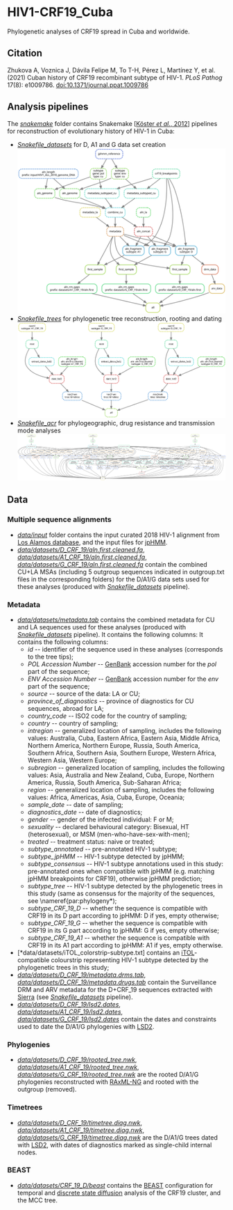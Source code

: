 # HIV1-CRF19_Cuba
Phylogenetic analyses of CRF19 spread in Cuba and worldwide.

## Citation
Zhukova A, Voznica J, Dávila Felipe M, To T-H, Pérez L, Martı́nez Y, et al. (2021) Cuban history of CRF19 recombinant subtype of HIV-1.
_PLoS Pathog_ 17(8): e1009786. [doi:10.1371/journal.ppat.1009786](https://doi.org/10.1371/journal.ppat.1009786)

## Analysis pipelines

The [*snakemake*](snakemake) folder contains Snakemake [[Köster *et al.*, 2012](https://doi.org/10.1093/bioinformatics/bts480)] pipelines
for reconstruction of evolutionary history of HIV-1 in Cuba:
* [*Snakefile_datasets*](snakemake/Snakefile_datasets) for D, A1 and G data set creation
![pipeline visualisation](snakemake/pipeline_datasets.svg)
* [*Snakefile_trees*](snakemake/Snakefile_trees) for phylogenetic tree reconstruction, rooting and dating
![pipeline visualisation](snakemake/pipeline_trees.svg)
* [*Snakefile_acr*](snakemake/Snakefile_acr) for phylogeographic, drug resistance and transmission mode analyses
![pipeline visualisation](snakemake/pipeline_acr.svg)

## Data
### Multiple sequence alignments
* [*data/input*](data/input) folder contains the input curated 2018 HIV-1 alignment from [Los Alamos database](https://www.hiv.lanl.gov/content/sequence/NEWALIGN/align.html),
and the input files for [jpHMM](http://jphmm.gobics.de/).
* [*data/datasets/D_CRF_19/aln.first.cleaned.fa*](data/datasets/D_CRF_19/aln.first.cleaned.fa), 
[*data/datasets/A1_CRF_19/aln.first.cleaned.fa*](data/datasets/A1_CRF_19/aln.first.cleaned.fa), 
[*data/datasets/G_CRF_19/aln.first.cleaned.fa*](data/datasets/G_CRF_19/aln.first.cleaned.fa) contain the combined CU+LA MSAs (including 5 outgroup sequences indicated in outgroup.txt files in the corresponding folders) for the D/A1/G data sets used for these analyses (produced with [*Snakefile_datasets*](snakemake/Snakefile_datasets) pipeline).
### Metadata
* [*data/datasets/metadata.tab*](data/datasets/metadata.tab) contains the combined metadata for CU and LA sequences used for these analyses (produced with [*Snakefile_datasets*](snakemake/Snakefile_datasets) pipeline). It contains the following columns:
It contains the following columns:
	* *id* -- identifier of the sequence used in these analyses (corresponds to the tree tips);
	* *POL Accession Number* -- [GenBank](https://www.ncbi.nlm.nih.gov/genbank/) accession number for the *pol* part of the sequence;
	* *ENV Accession Number* -- [GenBank](https://www.ncbi.nlm.nih.gov/genbank/) accession number for the *env* part of the sequence;
	* *source* -- source of the data: LA or CU;
	* *province\_of\_diagnostics* -- province of diagnostics for CU sequences, abroad for LA;
	* *country\_code* -- ISO2 code for the country of sampling;
	* *country* -- country of sampling;
	* *intregion* -- generalized location of sampling, includes the following values: Australia, Cuba, Eastern Africa, Eastern Asia, Middle Africa, Northern America, Northern Europe, Russia, South America, Southern Africa, Southern Asia, Southern Europe, Western Africa, Western Asia, Western Europe;
	* *subregion* -- generalized location of sampling, includes the following values: Asia, Australia and New Zealand, Cuba, Europe, Northern America, Russia, South America, Sub-Saharan Africa; 
	* *region* -- generalized location of sampling, includes the following values: Africa, Americas, Asia, Cuba, Europe, Oceania;	
	* *sample\_date* -- date of sampling;
	* *diagnostics\_date* -- date of diagnostics;
	* *gender* -- gender of the infected individual: F or M;
	* *sexuality*	-- declared behavioural category: Bisexual, HT (heterosexual), or MSM (men-who-have-sex-with-men);
	* *treated* -- treatment status: naive or treated;
	* *subtype\_annotated* -- pre-annotated HIV-1 subtype;
	* *subtype\_jpHMM* -- HIV-1 subtype detected by jpHMM;
	* *subtype\_consensus* -- HIV-1 subtype annotations used in this study: pre-annotated ones when compatible with jpHMM (e.g. matching jpHMM breakpoints for CRF19), otherwise jpHMM prediction;
	* *subtype\_tree* -- HIV-1 subtype detected by the phylogenetic trees in this study (same as consensus for the majority of the sequences, see \nameref{par:phylogeny*);
	* *subtype\_CRF\_19\_D* -- whether the sequence is compatible with CRF19 in its D part according to jpHMM: D if yes, empty otherwise;
	* *subtype\_CRF\_19\_G* -- whether the sequence is compatible with CRF19 in its G part according to jpHMM: G if yes, empty otherwise;
	* *subtype\_CRF\_19\_A1* -- whether the sequence is compatible with CRF19 in its A1 part according to jpHMM: A1 if yes, empty otherwise.
* [*data/datasets/iTOL_colorstrip-subtype.txt] contains an [iTOL](https://itol.embl.de/)-compatible colourstrip representing HIV-1 subtype detected by the phylogenetic trees in this study;
* [*data/datasets/D_CRF_19/metadata.drms.tab*](data/datasets/D_CRF_19/metadata.drms.tab), [*data/datasets/D_CRF_19/metadata.drugs.tab*](data/datasets/D_CRF_19/metadata.drugs.tab) contain the Surveillance DRM and ARV metadata for the D+CRF_19 sequences 
extracted with [Sierra](https://hivdb.stanford.edu/page/webservice/) (see [*Snakefile_datasets*](snakemake/Snakefile_datasets) pipeline).
* [*data/datasets/D_CRF_19/lsd2.dates*](data/datasets/D_CRF_19/lsd2.dates), 
[*data/datasets/A1_CRF_19/lsd2.dates*](data/datasets/A1_CRF_19/lsd2.dates), 
[*data/datasets/G_CRF_19/lsd2.dates*](data/datasets/G_CRF_19/lsd2.dates) contain the dates and constraints used to date the D/A1/G phylogenies with [LSD2](https://github.com/tothuhien/lsd2).

### Phylogenies
* [*data/datasets/D_CRF_19/rooted_tree.nwk*](data/datasets/D_CRF_19/rooted_tree.nwk), 
[*data/datasets/A1_CRF_19/rooted_tree.nwk*](data/datasets/A1_CRF_19/rooted_tree.nwk), 
[*data/datasets/G_CRF_19/rooted_tree.nwk*](data/datasets/G_CRF_19/rooted_tree.nwk) are the rooted D/A1/G phylogenies reconstructed with [RAxML-NG](https://github.com/amkozlov/raxml-ng) and rooted with the outgroup (removed).


### Timetrees
* [*data/datasets/D_CRF_19/timetree.diag.nwk*](data/datasets/D_CRF_19/timetree.diag.nwk), 
[*data/datasets/A1_CRF_19/timetree.diag.nwk*](data/datasets/A1_CRF_19/timetree.diag.nwk), 
[*data/datasets/G_CRF_19/timetree.diag.nwk*](data/datasets/G_CRF_19/timetree.diag.nwk) are the D/A1/G trees dated with [LSD2](https://github.com/tothuhien/lsd2), with dates of diagnostics marked as single-child internal nodes.


### BEAST
* [*data/datasets/CRF_19_D/beast*](data/datasets/CRF_19_D/beast) contains the [BEAST](https://beast.community/index.html) configuration for temporal and [discrete state diffusion](https://beast.community/workshop_discrete_diffusion) analysis of the CRF19 cluster, and the MCC tree.

